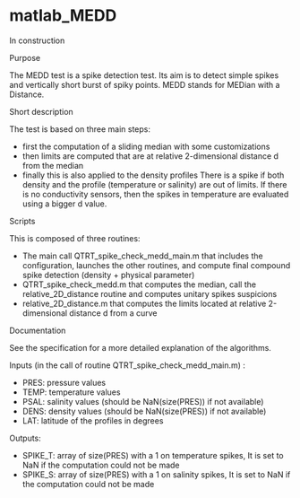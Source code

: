 # matlab_MEDD

In construction

Purpose

The MEDD test is a spike detection test.
Its aim is to detect simple spikes and vertically short burst of spiky points.
MEDD stands for MEDian with a Distance.

Short description

The test is based on three main steps:
- first the computation of a sliding median with some customizations
- then limits are computed that are at relative 2-dimensional distance d from the median
- finally this is also applied to the density profiles
There is a spike if both density and the profile (temperature or salinity) are out of limits. If there is no conductivity sensors, then the spikes in temperature are evaluated using a bigger d value.

Scripts

This is composed of three routines:
 - The main call QTRT_spike_check_medd_main.m that includes the configuration, launches the other routines, and compute final compound spike detection (density + physical parameter)
 - QTRT_spike_check_medd.m that computes the median, call the relative_2D_distance routine and computes unitary spikes suspicions
 - relative_2D_distance.m that computes the limits located at relative 2-dimensional distance d from a curve

Documentation

See the specification for a more detailed explanation of the algorithms.

Inputs (in the call of routine QTRT_spike_check_medd_main.m) :
 - PRES: pressure values
 - TEMP: temperature values
 - PSAL: salinity values (should be NaN(size(PRES)) if not available)
 - DENS: density values (should be NaN(size(PRES)) if not available)
 - LAT: latitude of the profiles in degrees

Outputs:
 - SPIKE_T: array of size(PRES) with a 1 on temperature spikes, It is set to NaN if the computation could not be made
 - SPIKE_S: array of size(PRES) with a 1 on salinity spikes, It is set to NaN if the computation could not be made
